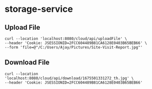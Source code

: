 # storage-service

## Upload File

```
curl --location 'localhost:8080/cloud/api/uploadFile' \
--header 'Cookie: JSESSIONID=2FCC604489B81CA6128E0403B65BEB66' \
--form 'file=@"/C:/Users/Ajay/Pictures/Site-Visit-Report.jpg"'
```


## Download File
```
curl --location 'localhost:8080/cloud/api/download/1675501331272_th.jpg' \
--header 'Cookie: JSESSIONID=2FCC604489B81CA6128E0403B65BEB66'
```
